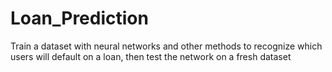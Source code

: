 # Loan_Prediction
Train a dataset with neural networks and other methods to recognize which users will default on a loan, then test the network on a fresh dataset
